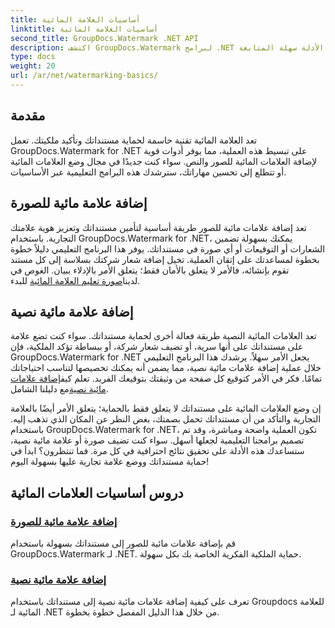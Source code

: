 ```yaml
---
title: أساسيات العلامة المائية
linktitle: أساسيات العلامة المائية
second_title: GroupDocs.Watermark .NET API
description: اكتشف GroupDocs.Watermark لبرامج .NET التعليمية لإضافة علامات مائية مصورة ونصية بسهولة. قم بحماية مستنداتك باستخدام هذه الأدلة سهلة المتابعة.
type: docs
weight: 20
url: /ar/net/watermarking-basics/
---
```

## مقدمة
تعد العلامة المائية تقنية حاسمة لحماية مستنداتك وتأكيد ملكيتك. تعمل GroupDocs.Watermark for .NET على تبسيط هذه العملية، مما يوفر أدوات قوية لإضافة العلامات المائية للصور والنص. سواء كنت جديدًا في مجال وضع العلامات المائية أو تتطلع إلى تحسين مهاراتك، سترشدك هذه البرامج التعليمية عبر الأساسيات.

## إضافة علامة مائية للصورة

تعد إضافة علامات مائية للصور طريقة أساسية لتأمين مستنداتك وتعزيز هوية علامتك التجارية. باستخدام GroupDocs.Watermark for .NET، يمكنك بسهولة تضمين الشعارات أو التوقيعات أو أي صورة في مستنداتك. يوفر هذا البرنامج التعليمي دليلاً خطوة بخطوة لمساعدتك على إتقان العملية. تخيل إضافة شعار شركتك بسلاسة إلى كل مستند تقوم بإنشائه، فالأمر لا يتعلق بالأمان فقط؛ يتعلق الأمر بالإدلاء ببيان. الغوص في لدينا[صورة تعليم العلامة المائية](./add-image-watermark/) للبدء.

## إضافة علامة مائية نصية

 تعد العلامات المائية النصية طريقة فعالة أخرى لحماية مستنداتك. سواء كنت تضع علامة على مستنداتك على أنها سرية، أو تضيف شعار شركة، أو ببساطة تؤكد الملكية، فإن GroupDocs.Watermark for .NET يجعل الأمر سهلاً. يرشدك هذا البرنامج التعليمي خلال عملية إضافة علامات مائية نصية، مما يضمن أنه يمكنك تخصيصها لتناسب احتياجاتك تمامًا. فكر في الأمر كتوقيع كل صفحة من وثيقتك بتوقيعك الفريد. تعلم كيف[إضافة علامات مائية نصية](./add-text-watermark/)مع دليلنا الشامل.

إن وضع العلامات المائية على مستنداتك لا يتعلق فقط بالحماية؛ يتعلق الأمر أيضًا بالعلامة التجارية والتأكد من أن مستنداتك تحمل بصمتك، بغض النظر عن المكان الذي تذهب إليه. باستخدام GroupDocs.Watermark for .NET، تكون العملية واضحة ومباشرة، وقد تم تصميم برامجنا التعليمية لجعلها أسهل. سواء كنت تضيف صورة أو علامة مائية نصية، ستساعدك هذه الأدلة على تحقيق نتائج احترافية في كل مرة. فما تنتظرون؟ ابدأ في حماية مستنداتك ووضع علامة تجارية عليها بسهولة اليوم!

## دروس أساسيات العلامات المائية
### [إضافة علامة مائية للصورة](./add-image-watermark/)
قم بإضافة علامات مائية للصور إلى مستنداتك بسهولة باستخدام GroupDocs.Watermark لـ .NET. حماية الملكية الفكرية الخاصة بك بكل سهولة.
### [إضافة علامة مائية نصية](./add-text-watermark/)
تعرف على كيفية إضافة علامات مائية نصية إلى مستنداتك باستخدام Groupdocs للعلامة المائية لـ .NET من خلال هذا الدليل المفصل خطوة بخطوة.